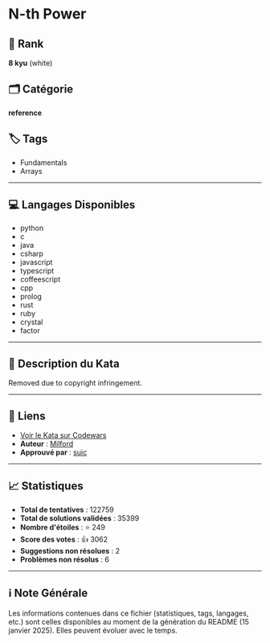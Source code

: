 # N-th Power

## 🏅 Rank
**8 kyu** (white)

## 🗂️ Catégorie
**reference**

## 🏷️ Tags
- Fundamentals
- Arrays

---

## 💻 Langages Disponibles
- python
- c
- java
- csharp
- javascript
- typescript
- coffeescript
- cpp
- prolog
- rust
- ruby
- crystal
- factor

---

## 📜 Description du Kata

Removed due to copyright infringement.

<!--

This kata is from check py.checkio.org

You are given an array with positive numbers and a non-negative number N. You should find the N-th power of the element in the array with the index N. If N is outside of the array, then return -1. Don't forget that the first element has the index 0.

Let's look at a few examples:

~~~if-not:factor
* array = [1, 2, 3, 4] and N = 2, then the result is 3^2 == 9;
* array = [1, 2, 3] and N = 3, but N is outside of the array, so the result is -1.
~~~

~~~if:factor
* `{ 1 2 3 4 } :> array` and `2 :> n`, then the result is `3 2 ^ -> 9`;
* `{ 1 2 3 } :> array` and `3 :> n`, but N is outside of the array, so the result is `-1`.
~~~

-->

---

## 🔗 Liens
- [Voir le Kata sur Codewars](https://www.codewars.com/kata/57d814e4950d8489720008db)
- **Auteur** : [Milford](https://www.codewars.com/users/Milford)
- **Approuvé par** : [suic](https://www.codewars.com/users/suic)

---

## 📈 Statistiques
- **Total de tentatives** : 122759
- **Total de solutions validées** : 35399
- **Nombre d'étoiles** : ⭐ 249
- **Score des votes** : 👍 3062
- **Suggestions non résolues** : 2
- **Problèmes non résolus** : 6

---

## ℹ️ Note Générale
Les informations contenues dans ce fichier (statistiques, tags, langages, etc.) sont celles disponibles au moment de la génération du README (15 janvier 2025). Elles peuvent évoluer avec le temps.
